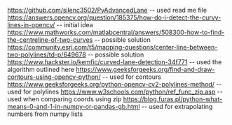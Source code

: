https://github.com/silenc3502/PyAdvancedLane -- used read me file
https://answers.opencv.org/question/185375/how-do-i-detect-the-curvy-lines-in-opencv/ -- initial idea 
https://www.mathworks.com/matlabcentral/answers/508300-how-to-find-the-centreline-of-two-curves -- possible solution
https://community.esri.com/t5/mapping-questions/center-line-between-two-polylines/td-p/649678 -- possible solution
https://www.hackster.io/kemfic/curved-lane-detection-34f771 -- used the algorithm outlined here
https://www.geeksforgeeks.org/find-and-draw-contours-using-opencv-python/ -- used for contours
https://www.geeksforgeeks.org/python-opencv-cv2-polylines-method/ -- used for polylines
https://www.w3schools.com/python/ref_func_zip.asp -- used when comparing coords using zip
https://blog.furas.pl/python-what-means-0-and-1-in-numpy-or-pandas-gb.html -- used for extrapolating numbers from numpy lists


